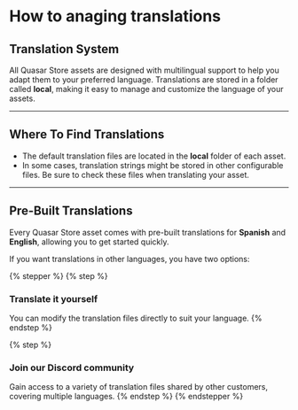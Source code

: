 # How to anaging translations

## **Translation System**

All Quasar Store assets are designed with multilingual support to help you adapt them to your preferred language. Translations are stored in a folder called **local**, making it easy to manage and customize the language of your assets.

***

## **Where To Find Translations**

* The default translation files are located in the **local** folder of each asset.
* In some cases, translation strings might be stored in other configurable files. Be sure to check these files when translating your asset.

***

## **Pre-Built Translations**

Every Quasar Store asset comes with pre-built translations for **Spanish** and **English**, allowing you to get started quickly.&#x20;

If you want translations in other languages, you have two options:

{% stepper %}
{% step %}
### **Translate it yourself**

You can modify the translation files directly to suit your language.
{% endstep %}

{% step %}
### **Join our Discord community**

Gain access to a variety of translation files shared by other customers, covering multiple languages.
{% endstep %}
{% endstepper %}
